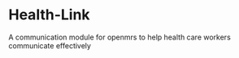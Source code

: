 # Health-Link
A communication module for openmrs to help health care workers communicate effectively
